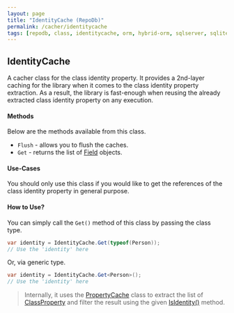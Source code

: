 ```yaml
---
layout: page
title: "IdentityCache (RepoDb)"
permalink: /cacher/identitycache
tags: [repodb, class, identitycache, orm, hybrid-orm, sqlserver, sqlite, mysql, postgresql]
---
```


## IdentityCache

A cacher class for the class identity property. It provides a 2nd-layer caching for the library when it comes to the class identity property extraction. As a result, the library is fast-enough when reusing the already extracted class identity property on any execution.

#### Methods

Below are the methods available from this class.

- `Flush` - allows you to flush the caches.
- `Get` - returns the list of [Field](/class/field) objects.

#### Use-Cases

You should only use this class if you would like to get the references of the class identity property in general purpose.

#### How to Use?

You can simply call the `Get()` method of this class by passing the class type.

```csharp
var identity = IdentityCache.Get(typeof(Person));
// Use the 'identity' here
```

Or, via generic type.

```csharp
var identity = IdentityCache.Get<Person>();
// Use the 'identity' here
```

> Internally, it uses the [PropertyCache](/cacher/propertycache) class to extract the list of [ClassProperty](/class/classproperty) and filter the result using the given [IsIdentity()](/class/classproperty#isidentity) method.